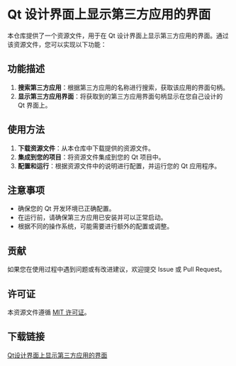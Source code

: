 # Qt 设计界面上显示第三方应用的界面

本仓库提供了一个资源文件，用于在 Qt 设计界面上显示第三方应用的界面。通过该资源文件，您可以实现以下功能：

## 功能描述

1. **搜索第三方应用**：根据第三方应用的名称进行搜索，获取该应用的界面句柄。
2. **显示第三方应用界面**：将获取到的第三方应用界面句柄显示在您自己设计的 Qt 界面上。

## 使用方法

1. **下载资源文件**：从本仓库中下载提供的资源文件。
2. **集成到您的项目**：将资源文件集成到您的 Qt 项目中。
3. **配置和运行**：根据资源文件中的说明进行配置，并运行您的 Qt 应用程序。

## 注意事项

- 确保您的 Qt 开发环境已正确配置。
- 在运行前，请确保第三方应用已安装并可以正常启动。
- 根据不同的操作系统，可能需要进行额外的配置或调整。

## 贡献

如果您在使用过程中遇到问题或有改进建议，欢迎提交 Issue 或 Pull Request。

## 许可证

本资源文件遵循 [MIT 许可证](LICENSE)。

## 下载链接

[Qt设计界面上显示第三方应用的界面](https://pan.quark.cn/s/11371d5cd7bd)